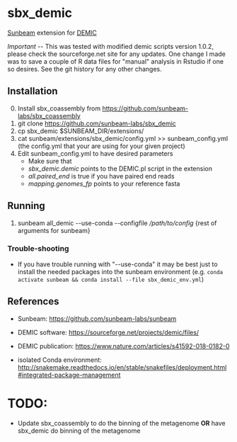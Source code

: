 # sbx_demic

[Sunbeam](https://github.com/sunbeam-labs/sunbeam) extension for [DEMIC](https://sourceforge.net/projects/demic/files/)

*Important* -- This was tested with modified demic scripts version 1.0.2, please check the sourceforge.net site for any updates. One change I made was to save a couple of R data files for "manual" analysis in Rstudio if one so desires. See the git history for any other changes.

## Installation

0. Install sbx_coassembly from https://github.com/sunbeam-labs/sbx_coassembly
1. git clone https://github.com/sunbeam-labs/sbx_demic
2. cp sbx_demic $SUNBEAM_DIR/extensions/
3. cat sunbeam/extensions/sbx_demic/config.yml >> sunbeam_config.yml (the config.yml that your are using for your given project)
4. Edit sunbeam_config.yml to have desired parameters
    - Make sure that
    - *sbx_demic.demic* points to the DEMIC.pl script in the extension
    - *all.paired_end* is true if you have paired end reads
    - *mapping.genomes_fp* points to your reference fasta

## Running

1. sunbeam all_demic --use-conda --configfile */path/to/config* {rest of arguments for sunbeam}

### Trouble-shooting

- If you have trouble running with "--use-conda" it may be best just to install the needed packages into the sunbeam environment (e.g. `conda activate sunbeam && conda install --file sbx_demic_env.yml`)

## References

- Sunbeam: https://github.com/sunbeam-labs/sunbeam

- DEMIC software: https://sourceforge.net/projects/demic/files/

- DEMIC publication: https://www.nature.com/articles/s41592-018-0182-0

- isolated Conda environment: http://snakemake.readthedocs.io/en/stable/snakefiles/deployment.html#integrated-package-management

# TODO:

- Update sbx_coassembly to do the binning of the metagenome **OR** have sbx_demic do binning of the metagenome

